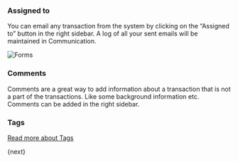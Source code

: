 ### Assigned to

You can email any transaction from the system by clicking on the “Assigned to”
button in the right sidebar. A log of all your sent emails will be maintained
in Communication.

![Forms]({{docs_base_url}}/assets/old_images/erpnext/forms.png)

### Comments

Comments are a great way to add information about a transaction that is not a
part of the transactions. Like some background information etc. Comments can
be added in the right sidebar.

### Tags

[Read more about Tags]({{docs_base_url}}/user/manual/en/using-erpnext/tags.html)  

{next}
